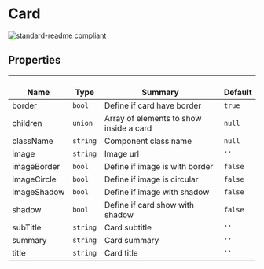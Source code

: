 # Card
  [![standard-readme compliant](https://img.shields.io/badge/standard--readme-OK-green.svg?style=flat-square)](https://github.com/RichardLitt/standard-readme)
  

  ## Properties
  | </br>Name | </br>Type | </br>Summary | </br>Default | 
| ---- | ---- | ---- | ---- |
| border | `bool` | Define if card have border | `true` |
| children | `union` | Array of elements to show inside a card | `null` |
| className | `string` | Component class name | `null` |
| image | `string` | Image url | `''` |
| imageBorder | `bool` | Define if image is with border | `false` |
| imageCircle | `bool` | Define if image is circular | `false` |
| imageShadow | `bool` | Define if image   with shadow | `false` |
| shadow | `bool` | Define if card show with shadow | `false` |
| subTitle | `string` | Card subtitle | `''` |
| summary | `string` | Card summary | `''` |
| title | `string` | Card title | `''` |